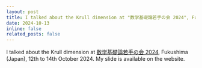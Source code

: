 ```yaml
---
layout: post
title: I talked about the Krull dimension at "数学基礎論若手の会 2024", Fukushima (Japan).
date: 2024-10-13
inline: false
related_posts: false
---
```


I talked about the Krull dimension at <a href="https://sites.google.com/view/mlwakatenokai2024">数学基礎論若手の会 2024</a>, Fukushima (Japan), 12th to 14th October 2024. My slide is available on the website.